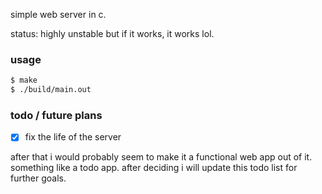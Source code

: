 simple web server in c.

status: highly unstable but if it works, it works lol.

### usage 

```bash
$ make 
$ ./build/main.out
```

### todo / future plans
- [x] fix the life of the server 

after that i would probably seem to make it a functional web app out of it. <br>
something like a todo app. after deciding i will update this todo list for further goals.
